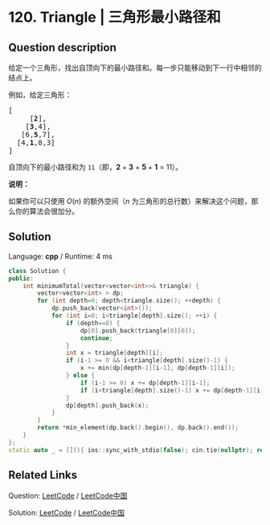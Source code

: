 # 120. Triangle | 三角形最小路径和

## Question description

<!--If you want to use the English description, use <p>Given a triangle, find the minimum path sum from top to bottom. Each step you may move to adjacent numbers on the row below.</p>

<p>For example, given the following triangle</p>

<pre>
[
     [<strong>2</strong>],
    [<strong>3</strong>,4],
   [6,<strong>5</strong>,7],
  [4,<strong>1</strong>,8,3]
]
</pre>

<p>The minimum path sum from top to bottom is <code>11</code> (i.e., <strong>2</strong> + <strong>3</strong> + <strong>5</strong> + <strong>1</strong> = 11).</p>

<p><strong>Note:</strong></p>

<p>Bonus point if you are able to do this using only <em>O</em>(<em>n</em>) extra space, where <em>n</em> is the total number of rows in the triangle.</p>
 instead-->
<p>给定一个三角形，找出自顶向下的最小路径和。每一步只能移动到下一行中相邻的结点上。</p>

<p>例如，给定三角形：</p>

<pre>[
     [<strong>2</strong>],
    [<strong>3</strong>,4],
   [6,<strong>5</strong>,7],
  [4,<strong>1</strong>,8,3]
]
</pre>

<p>自顶向下的最小路径和为&nbsp;<code>11</code>（即，<strong>2&nbsp;</strong>+&nbsp;<strong>3</strong>&nbsp;+&nbsp;<strong>5&nbsp;</strong>+&nbsp;<strong>1</strong>&nbsp;= 11）。</p>

<p><strong>说明：</strong></p>

<p>如果你可以只使用 <em>O</em>(<em>n</em>)&nbsp;的额外空间（<em>n</em> 为三角形的总行数）来解决这个问题，那么你的算法会很加分。</p>




## Solution

Language: **cpp**  /  Runtime: 4 ms

```cpp
class Solution {
public:
    int minimumTotal(vector<vector<int>>& triangle) {
        vector<vector<int> > dp;
        for (int depth=0; depth<triangle.size(); ++depth) {
            dp.push_back(vector<int>());
            for (int i=0; i<triangle[depth].size(); ++i) {
                if (depth==0) {
                    dp[0].push_back(triangle[0][0]);
                    continue;
                }
                int x = triangle[depth][i];
                if (i-1 >= 0 && i<triangle[depth].size()-1) {
                    x += min(dp[depth-1][i-1], dp[depth-1][i]);
                } else {
                    if (i-1 >= 0) x += dp[depth-1][i-1];
                    if (i<triangle[depth].size()-1) x += dp[depth-1][i];
                }
                dp[depth].push_back(x);
            }
        }
        return *min_element(dp.back().begin(), dp.back().end());
    }
};
static auto _ = [](){ ios::sync_with_stdio(false); cin.tie(nullptr); return 0; }();
```



## Related Links

Question: [LeetCode](https://leetcode.com/problems/triangle/description/)  /  [LeetCode中国](https://leetcode-cn.com/problems/triangle/description/)

Solution: [LeetCode](https://leetcode.com/articles/triangle/)  /  [LeetCode中国](https://leetcode-cn.com/articles/triangle/)